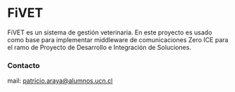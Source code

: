 
# FiVET

FiVET es un sistema de gestión veterinaria. En este proyecto es usado como base para implementar middleware de comunicaciones Zero ICE para el ramo de Proyecto de Desarrollo e Integración de Soluciones.

### Contacto

mail: patricio.araya@alumnos.ucn.cl

